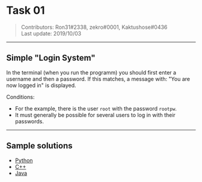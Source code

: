 # Task 01

> Contributors: Ron31#2338, zekro#0001, Kaktushose#0436  
> Last update: 2019/10/03

---

## Simple "Login System"

In the terminal (when you run the programm) you should first enter a username and then a password. If this matches, a message with: "You are now logged in" is displayed.

Conditions:

-   For the example, there is the user `root` with the password `rootpw`.
-   It must generally be possible for several users to log in with their passwords.

---

## Sample solutions

-   [Python](solutions/python/1.py)
-   [C++](solutions/cpp)
-   [Java](solutions/java/Main.java)
